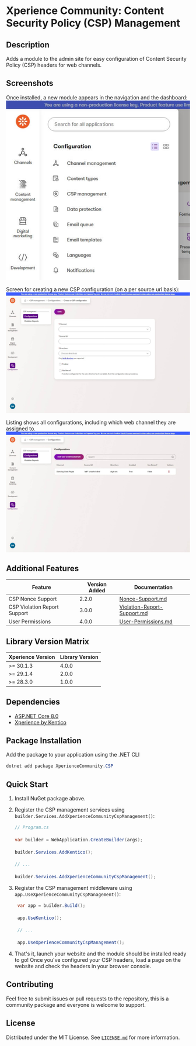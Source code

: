 ﻿# Xperience Community: Content Security Policy (CSP) Management

## Description

Adds a module to the admin site for easy configuration of Content Security Policy (CSP) headers for web channels.

## Screenshots

Once installed, a new module appears in the navigation and the dashboard:
<a href="src/images/navigation-tile.jpg">
  <img src="src/images/navigation-tile.jpg" width="600" alt="CSP Management module in navigation">
</a>

Screen for creating a new CSP configuration (on a per source url basis):
<a href="src/images/create-new.jpg">
  <img src="src/images/create-new.jpg" width="600" alt="Create a new CSP configuration screen">
</a>

Listing shows all configurations, including which web channel they are assigned to.
<a href="src/images/csp-listing.jpg">
  <img src="src/images/csp-listing.jpg" width="600" alt="CSP configuration listing screen">
</a>

## Additional Features

| Feature                      | Version Added   | Documentation                                                     |
| -----------------            | --------------- | ---------------                                                   |
| CSP Nonce Support            | 2.2.0           | [Nonce-Support.md](./docs/Nonce-Support.md)                       |
| CSP Violation Report Support | 3.0.0           | [Violation-Report-Support.md](./docs/Violation-Report-Support.md) |
| User Permissions             | 4.0.0           | [User-Permissions.md](./docs/User-Permissions.md)                 |

## Library Version Matrix

| Xperience Version | Library Version |
| ----------------- | --------------- |
| >= 30.1.3         | 4.0.0           |
| >= 29.1.4         | 2.0.0           |
| >= 28.3.0         | 1.0.0           |

## Dependencies

- [ASP.NET Core 8.0](https://dotnet.microsoft.com/en-us/download)
- [Xperience by Kentico](https://docs.xperience.io/xp/changelog)

## Package Installation

Add the package to your application using the .NET CLI

```powershell
dotnet add package XperienceCommunity.CSP
```

## Quick Start

1. Install NuGet package above.

1. Register the CSP management services using `builder.Services.AddXperienceCommunityCspManagement()`:

   ```csharp
   // Program.cs

   var builder = WebApplication.CreateBuilder(args);

   builder.Services.AddKentico();

   // ...

   builder.Services.AddXperienceCommunityCspManagement();
   ```


1. Register the CSP management middleware using `app.UseXperienceCommunityCspManagement()`:

   ```csharp
    var app = builder.Build();

    app.UseKentico();

    // ...

    app.UseXperienceCommunityCspManagement();
   ```

1. That's it, launch your website and the module should be installed ready to go! Once you've configured your CSP headers, load a page on the website and check the headers in your browser console.


## Contributing

Feel free to submit issues or pull requests to the repository, this is a community package and everyone is welcome to support.

## License

Distributed under the MIT License. See [`LICENSE.md`](LICENSE.md) for more information.